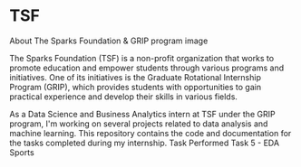 # TSF
About The Sparks Foundation & GRIP program
image

The Sparks Foundation (TSF) is a non-profit organization that works to promote education and empower students through various programs and initiatives. One of its initiatives is the Graduate Rotational Internship Program (GRIP), which provides students with opportunities to gain practical experience and develop their skills in various fields.

As a Data Science and Business Analytics intern at TSF under the GRIP program, I'm working on several projects related to data analysis and machine learning. This repository contains the code and documentation for the tasks completed during my internship.
Task Performed
Task 5 - EDA Sports
